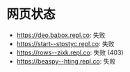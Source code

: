# 网页状态
- https://deo.babox.repl.co: 失败
- https://start--stpstyc.repl.co: 失败
- https://rows--zixk.repl.co: 失败 (403)
- https://beaspy--hting.repl.co: 失败
